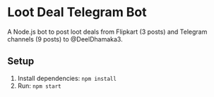 # Loot Deal Telegram Bot
A Node.js bot to post loot deals from Flipkart (3 posts) and Telegram channels (9 posts) to @DeelDhamaka3.

## Setup
1. Install dependencies: `npm install`
2. Run: `npm start`
